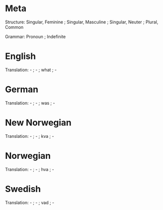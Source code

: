 Meta
====

Structure: Singular, Feminine ; Singular, Masculine ; Singular, Neuter ; Plural, Common

Grammar:   Pronoun ; Indefinite



English
=======

Translation: - ; - ; what ; -



German
======

Translation: - ; - ; was ; -



New Norwegian
=============

Translation: - ; - ; kva ; -



Norwegian
=========

Translation: - ; - ; hva ; -



Swedish
=======

Translation: - ; - ; vad ; -

